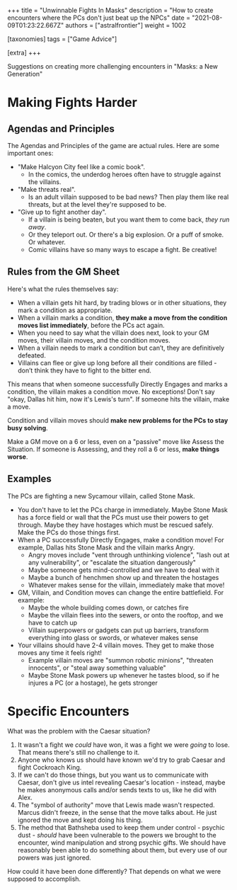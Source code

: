 +++
title = "Unwinnable Fights In Masks"
description = "How to create encounters where the PCs don't just beat up the NPCs"
date = "2021-08-09T01:23:22.667Z"
authors = ["astralfrontier"]
weight = 1002

[taxonomies]
tags = ["Game Advice"]

[extra]
+++

Suggestions on creating more challenging encounters in "Masks: a New Generation"

<!-- more -->

# Making Fights Harder
## Agendas and Principles
The Agendas and Principles of the game are actual rules. Here are some important ones:

* "Make Halcyon City feel like a comic book".
  * In the comics, the underdog heroes often have to struggle against the villains.
* "Make threats real".
  * Is an adult villain supposed to be bad news? Then play them like real threats, but at the level they're supposed to be.
* "Give up to fight another day".
  * If a villain is being beaten, but you want them to come back, _they run away_.
  * Or they teleport out. Or there's a big explosion. Or a puff of smoke. Or whatever.
  * Comic villains have so many ways to escape a fight. Be creative!

## Rules from the GM Sheet
Here's what the rules themselves say:

* When a villain gets hit hard, by trading blows or in other situations, they mark a condition as appropriate.
* When a villain marks a condition, **they make a move from the condition moves list immediately**, before the PCs act again.
* When you need to say what the villain does next, look to your GM moves, their villain moves, and the condition moves.
* When a villain needs to mark a condition but can’t, they are definitively defeated.
* Villains can flee or give up long before all their conditions are filled - don’t think they have to fight to the bitter end.

This means that when someone successfully Directly Engages and marks a condition, the villain makes a condition move. No exceptions! Don't say "okay, Dallas hit him, now it's Lewis's turn". If someone hits the villain, make a move.

Condition and villain moves should **make new problems for the PCs to stay busy solving**.

Make a GM move on a 6 or less, even on a "passive" move like Assess the Situation. If someone is Assessing, and they roll a 6 or less, **make things worse**.
## Examples
The PCs are fighting a new Sycamour villain, called Stone Mask.

* You don't have to let the PCs charge in immediately. Maybe Stone Mask has a force field or wall that the PCs must use their powers to get through. Maybe they have hostages which must be rescued safely. Make the PCs do those things first.
* When a PC successfully Directly Engages, make a condition move! For example, Dallas hits Stone Mask and the villain marks Angry.
  * Angry moves include "vent through unthinking violence", "lash out at any vulnerability", or "escalate the situation dangerously"
  * Maybe someone gets mind-controlled and we have to deal with it
  * Maybe a bunch of henchmen show up and threaten the hostages
  * Whatever makes sense for the villain, immediately make that move!
* GM, Villain, and Condition moves can change the entire battlefield. For example:
  * Maybe the whole building comes down, or catches fire
  * Maybe the villain flees into the sewers, or onto the rooftop, and we have to catch up
  * Villain superpowers or gadgets can put up barriers, transform everything into glass or swords, or whatever makes sense
* Your villains should have 2-4 villain moves. They get to make those moves any time it feels right!
  * Example villain moves are "summon robotic minions", "threaten innocents", or "steal away something valuable"
  * Maybe Stone Mask powers up whenever he tastes blood, so if he injures a PC (or a hostage), he gets stronger
# Specific Encounters
What was the problem with the Caesar situation?

1. It wasn't a fight we _could_ have won, it was a fight we were _going_ to lose. That means there's still no challenge to it.
2. Anyone who knows us should have known we'd try to grab Caesar and fight Cockroach King.
3. If we can't do those things, but you want us to communicate with Caesar, don't give us intel revealing Caesar's location - instead, maybe he makes anonymous calls and/or sends texts to us, like he did with Alex.
4. The "symbol of authority" move that Lewis made wasn't respected. Marcus didn't freeze, in the sense that the move talks about. He just ignored the move and kept doing his thing.
5. The method that Bathsheba used to keep them under control - psychic dust - _should_ have been vulnerable to the powers we brought to the encounter, wind manipulation and strong psychic gifts. We should have reasonably been able to do something about them, but every use of our powers was just ignored.

How could it have been done differently? That depends on what we were supposed to accomplish.